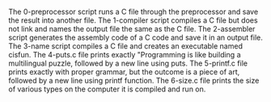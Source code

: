 The  0-preprocessor script runs a C file through the preprocessor and save the result into another file.
The 1-compiler script  compiles a C file but does not link and names the output file the same as the C file.
The 2-assembler script generates the assembly code of a C code and save it in an output file.
The 3-name script compiles a C file and creates an executable named cisfun.
The 4-puts.c file prints exactly "Programming is like building a multilingual puzzle, followed by a new line using puts.
The 5-printf.c file prints exactly with proper grammar, but the outcome is a piece of art, followed by a new line using printf function.
The 6-size.c file prints the size of various types on the computer it is compiled and run on.
